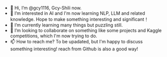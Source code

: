 - 👋 Hi, I’m @gcy1116, Gcy-Shili now.
- 👀 I’m interested in AI and I'm now learning NLP, LLM and related knowledge. Hope to make something interesting and significant！
- 🌱 I’m currently learning many things but puzzling still.
- 💞️ I’m looking to collaborate on something like some projects and Kaggle competitions, which I'm now trying to do.
- 📫 How to reach me? To be upadated, but I'm happy to discuss something interesting! reach from Github is also a good way!

<!---
gcy1116/gcy1116 is a ✨ special ✨ repository because its `README.md` (this file) appears on your GitHub profile.
You can click the Preview link to take a look at your changes.
--->
